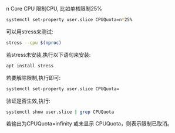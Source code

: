 n Core CPU 限制CPU, 比如单核限制25%
```bash
systemctl set-property user.slice CPUQuota=n*25%
```
可以用stress来测试:
```bash
stress --cpu $(nproc)
```
若stress未安装,执行以下语句来安装:
```bash
apt install stress
```
若要解除限制,执行即可:
```bash
systemctl set-property user.slice CPUQuota=
```
验证是否生效,执行:
```bash
systemctl show user.slice | grep CPUQuota
```
若输出为CPUQuota=infinity 或未显示 CPUQuota，则表示限制已取消。
